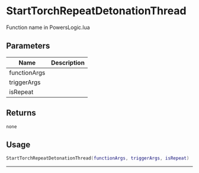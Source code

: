 # StartTorchRepeatDetonationThread

Function name in PowersLogic.lua

## Parameters

| Name         | Description |
| ------------ | ----------- |
| functionArgs |             |
| triggerArgs  |             |
| isRepeat     |             |

## Returns

`none`

## Usage

```lua
StartTorchRepeatDetonationThread(functionArgs, triggerArgs, isRepeat)
```

---
